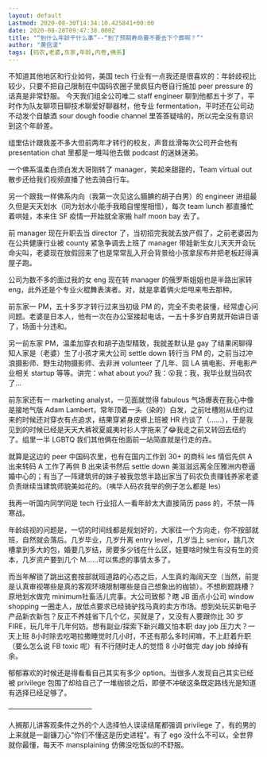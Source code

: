```yaml
---
layout: default
Lastmod: 2020-08-30T14:34:10.425841+00:00
date: 2020-08-28T09:47:38.000Z
title: "“到什么年龄干什么事”--“到了预期寿命要不要去下个葬啊？”"
author: "黄信滚"
tags: [码农,老婆,东家,年龄,内卷,佛系]
---
```


不知道其他地区和行业如何，美国 tech 行业有一点我还是很喜欢的：年龄歧视比较少，只要不把自己限制在中国码农圈子里疯狂内卷自行施加 peer pressure 的话真是非常舒服。 今天我们组全公司唯二 staff engineer 聊到他都五十岁了，平时作为队友聊项目聊技术聊爱好聊器材，他专业 fermentation，平时还在公司动不动发个自酿酒 sour dough foodie channel 里答答疑啥的，所以完全没有意识到这个年龄差。

组里估计跟我差不多大但前两年才转行的校友，声音丝滑每次公司开会他有 presentation chat 里都是一堆叫他去做 podcast 的迷妹迷弟。

一个佛系温柔白须白发大哥刚转了 manager，笑起来甜甜的，Team virtual out 散步还给我们视频直播了他去骑自行车。

另一个跟我一样佛系内向（我第一次见这么腼腆的胡子白男）的 engineer 进组最久但是天天划水（同为划水小能手我暗自惺惺相惜），每次 team lunch 都直播忙着哄娃，本来住 SF 疫情一开始就全家搬 half moon bay 去了。

前 manager 现在升职去当 director 了，当初招完我就去放产假了，之前老婆因为在公共健康行业被 county 紧急争调去上班了 manager 带娃新生女儿天天开会玩命尖叫，老婆现在放假回来了也是常常乱入开会背景给小孩拿尿布并把老板赶得满屋子跑。

公司为数不多的面过我的女 eng 现在转 manager 的俄罗斯姐姐也是半路出家转 eng，此外还是个专业火棍舞表演者。对，就是拿着俩火炬甩来甩去那种。

前东家一 PM，五十多岁才转行过来当初级 PM 的，完全不卖老装懂，经常虚心问问题。老婆是日本人，他有一次在办公室接起电话，一五十多岁白男就开始讲日语了，场面十分违和。

另一前东家 PM，温柔加穿衣和胡子造型精致，我就差默认是 gay 了结果闲聊得知人家是（老婆）生了小孩才来大公司 settle down 转行当 PM 的，之前当过冲浪摄影师、野生动物摄影师、去非洲 volunteer 了几年、回 LA 搞电影、开电影产业相关 startup 等等。讲完：what about you? 我：😮我：我，我毕业就当码农了…

前东家还有一 marketing analyst，一见面就觉得 fabulous 气场爆表在我心中像是接地气版 Adam Lambert，常年顶着一头（染的）白发，之前吐槽刚从纽约过来的时候还对穿衣有点追求，结果穿紧身皮裤上班被 HR 约谈了（……），于是我见到的时候已经是天天大裤衩夏威夷衬衫人字拖来了😂我走之前又转回去纽约了。组里一半 LGBTQ 我们其他俩在他面前一站简直就是行走的垚。

就算是这边的 peer 中国码农里，也有在国内工作到 30+ 的商科 les 情侣先供 A 出来转码 A 工作了再供 B 出来读书然后 settle down 美滋滋远离全压雅洲内卷逼婚中心的；有当了一阵建筑师的妹子被我忽悠半路出家当了码农负责赚钱养家老婆负责继续当建筑师貌美如花的。（咦华人码农我举的例子怎么都是 les）

我再一听国内同学同是 tech 行业招人一看年龄太大直接简历 pass 的，不禁一阵寒战。

年龄歧视的问题是，一切的时间线都是规划好的，大家往一个方向走，你不按部就班，自然就会落后。几岁毕业，几岁升离 entry level，几岁当上 senior，跳几次槽拿到多大的包，婚要几岁结，房要多少钱在什么区，娃要啥时候生有没有生的资本，几岁资产要到几个 M……可以焦虑的事情太多了。

而当年解锁了跳出这套按部就班道路的心态之后，人生真的海阔天空（当然，前提是认真审视哪些是真的客观环境限制哪些是自己想象出的枷锁）。不想刷题跳槽？原地划水做完 minimum社畜活儿完事。大公司致郁？瞎 JB 面点小公司 window shopping 一圈走人，放低点要求已经骑驴找马真的卖方市场。想到处玩买新电子产品新衣新包？反正不养娃省下几个亿，买就是了，又没有人要跟你比 30 岁 FIRE，玩几年干几年何妨。想有副业/探索下新兴趣又怕本职 day job 压力大？一天上班 8小时除去吃喝拉撒睡觉时几小时，不还有那么多时间嘛，不上赶着升职（要么怎么说 FB toxic 呢）有不行随时走人的觉悟 8 小时做完 day job 绰绰有余。

郁郁寡欢的时候还是得看看自己其实有多少 option。当很多人发现自己其实已经被 privilege 包围了却给自己了一堆枷锁之后，即便不冲破这条既定路线光是知道有选择已经足够了。

————————————

人搁那儿讲客观条件之外的个人选择怕人误读结尾都强调 privilege 了，有的男的上来就是一副镰刀心“你们不懂这是历史进程”。有了 ego 没什么不可以，全世界就你最懂，每天不 mansplaining 仿佛没吃饭似的不舒服。

